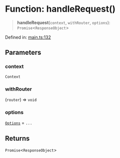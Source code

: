 # Function: handleRequest()

> **handleRequest**(`context`, `withRouter`, `options`): `Promise`\<`ResponseObject`\>

Defined in: [main.ts:132](https://github.com/kaibun/appwrite-fn-router/blob/8b464f8f7ad1b05ec409c766c21fbcb06610255d/src/main.ts#L132)

## Parameters

### context

`Context`

### withRouter

(`router`) => `void`

### options

[`Options`](../type-aliases/Options.md) = `...`

## Returns

`Promise`\<`ResponseObject`\>
